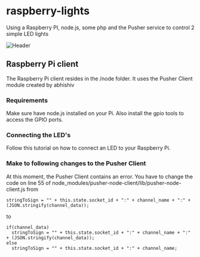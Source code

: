 # raspberry-lights #

Using a Raspberry PI, node.js, some php and the Pusher service to control 2 simple LED lights

![Header](http://samdecrock.github.com/raspberry-lights/rasbpi-lights.png)

## Raspberry Pi client ##

The Raspberry Pi client resides in the /node folder. It uses the Pusher Client module created by abhishiv

### Requirements ###
Make sure have node.js installed on your Pi. Also install the gpio tools to access the GPIO ports.

### Connecting the LED's ###
Follow this tutorial on how to connect an LED to your Raspberry Pi.

### Make to following changes to the Pusher Client ###

At this moment, the Pusher Client contains an error. You have to change the code on line 55 of node_modules/pusher-node-client/lib/pusher-node-client.js from

    stringToSign = "" + this.state.socket_id + ":" + channel_name + ":" + (JSON.stringify(channel_data));

to

    if(channel_data)
      stringToSign = "" + this.state.socket_id + ":" + channel_name + ":" + (JSON.stringify(channel_data));
    else
      stringToSign = "" + this.state.socket_id + ":" + channel_name;
